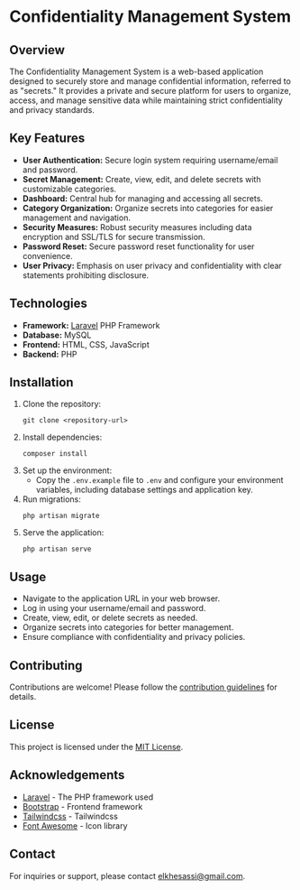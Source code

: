 # Confidentiality Management System

## Overview
The Confidentiality Management System is a web-based application designed to securely store and manage confidential information, referred to as "secrets." It provides a private and secure platform for users to organize, access, and manage sensitive data while maintaining strict confidentiality and privacy standards.

## Key Features
- **User Authentication:** Secure login system requiring username/email and password.
- **Secret Management:** Create, view, edit, and delete secrets with customizable categories.
- **Dashboard:** Central hub for managing and accessing all secrets.
- **Category Organization:** Organize secrets into categories for easier management and navigation.
- **Security Measures:** Robust security measures including data encryption and SSL/TLS for secure transmission.
- **Password Reset:** Secure password reset functionality for user convenience.
- **User Privacy:** Emphasis on user privacy and confidentiality with clear statements prohibiting disclosure.

## Technologies
- **Framework:** [Laravel](https://laravel.com/) PHP Framework
- **Database:** MySQL
- **Frontend:** HTML, CSS, JavaScript
- **Backend:** PHP

## Installation
1. Clone the repository:
   ```
   git clone <repository-url>
   ```
2. Install dependencies:
   ```
   composer install
   ```
3. Set up the environment:
   - Copy the `.env.example` file to `.env` and configure your environment variables, including database settings and application key.
4. Run migrations:
   ```
   php artisan migrate
   ```
5. Serve the application:
   ```
   php artisan serve
   ```

## Usage
- Navigate to the application URL in your web browser.
- Log in using your username/email and password.
- Create, view, edit, or delete secrets as needed.
- Organize secrets into categories for better management.
- Ensure compliance with confidentiality and privacy policies.

## Contributing
Contributions are welcome! Please follow the [contribution guidelines](CONTRIBUTING.md) for details.

## License
This project is licensed under the [MIT License](LICENSE).

## Acknowledgements
- [Laravel](https://laravel.com/) - The PHP framework used
- [Bootstrap](https://getbootstrap.com/) - Frontend framework
- [Tailwindcss](https://tailwindcss.com/) - Tailwindcss
- [Font Awesome](https://fontawesome.com/) - Icon library

## Contact
For inquiries or support, please contact [elkhesassi@gmail.com](mailto:elkhesassi@gmail.com).

